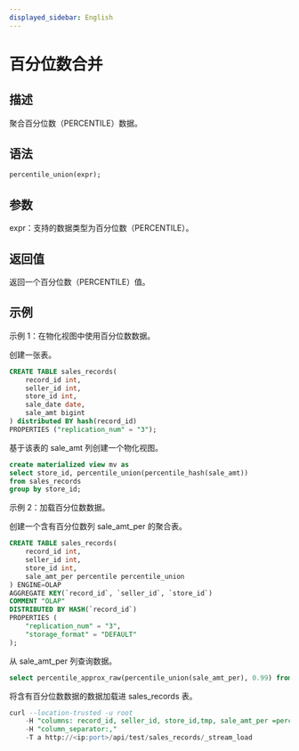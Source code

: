 ```yaml
---
displayed_sidebar: English
---
```


# 百分位数合并

## 描述

聚合百分位数（PERCENTILE）数据。

## 语法

```sql
percentile_union(expr);
```

## 参数

expr：支持的数据类型为百分位数（PERCENTILE）。

## 返回值

返回一个百分位数（PERCENTILE）值。

## 示例

示例 1：在物化视图中使用百分位数数据。

创建一张表。

```sql
CREATE TABLE sales_records(
    record_id int, 
    seller_id int, 
    store_id int, 
    sale_date date, 
    sale_amt bigint
) distributed BY hash(record_id) 
PROPERTIES ("replication_num" = "3");
```

基于该表的 sale_amt 列创建一个物化视图。

```sql
create materialized view mv as
select store_id, percentile_union(percentile_hash(sale_amt))
from sales_records
group by store_id;
```

示例 2：加载百分位数数据。

创建一个含有百分位数列 sale_amt_per 的聚合表。

```sql
CREATE TABLE sales_records(
    record_id int, 
    seller_id int, 
    store_id int, 
    sale_amt_per percentile percentile_union
) ENGINE=OLAP
AGGREGATE KEY(`record_id`, `seller_id`, `store_id`)
COMMENT "OLAP"
DISTRIBUTED BY HASH(`record_id`)
PROPERTIES (
    "replication_num" = "3",
    "storage_format" = "DEFAULT"
);
```

从 sale_amt_per 列查询数据。

```sql
select percentile_approx_raw(percentile_union(sale_amt_per), 0.99) from sales_records;
```

将含有百分位数数据的数据加载进 sales_records 表。

```sql
curl --location-trusted -u root
    -H "columns: record_id, seller_id, store_id,tmp, sale_amt_per =percentile_hash(tmp)"
    -H "column_separator:,"
    -T a http://<ip:port>/api/test/sales_records/_stream_load
```
